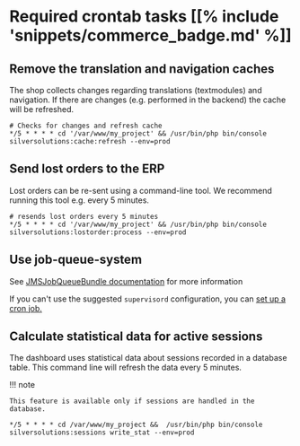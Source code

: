 # Required crontab tasks [[% include 'snippets/commerce_badge.md' %]]

## Remove the translation and navigation caches

The shop collects changes regarding translations (textmodules) and navigation.
If there are changes (e.g. performed in the backend) the cache will be refreshed.   

``` 
# Checks for changes and refresh cache
*/5 * * * * cd '/var/www/my_project' && /usr/bin/php bin/console silversolutions:cache:refresh --env=prod
```

## Send lost orders to the ERP

Lost orders can be re-sent using a command-line tool. We recommend running this tool e.g. every 5 minutes.

``` 
# resends lost orders every 5 minutes
*/5 * * * * cd '/var/www/my_project' && /usr/bin/php bin/console silversolutions:lostorder:process --env=prod
```

## Use job-queue-system

See [JMSJobQueueBundle documentation](http://jmsyst.com/bundles/JMSJobQueueBundle/master/installation)
for more information

If you can't use the suggested `supervisord` configuration, you can [set up a cron job.](https://github.com/schmittjoh/JMSJobQueueBundle/issues/205)

## Calculate statistical data for active sessions

The dashboard uses statistical data about sessions recorded in a database table.
This command line will refresh the data every 5 minutes. 

!!! note

    This feature is available only if sessions are handled in the database.

``` 
*/5 * * * * cd /var/www/my_project &&  /usr/bin/php bin/console silversolutions:sessions write_stat --env=prod
```
